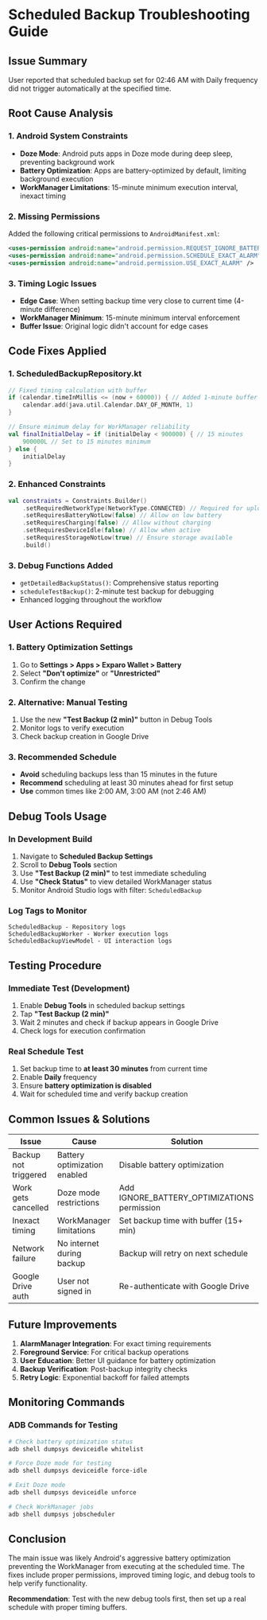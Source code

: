 # Scheduled Backup Troubleshooting Guide

## Issue Summary
User reported that scheduled backup set for 02:46 AM with Daily frequency did not trigger automatically at the specified time.

## Root Cause Analysis

### 1. **Android System Constraints**
- **Doze Mode**: Android puts apps in Doze mode during deep sleep, preventing background work
- **Battery Optimization**: Apps are battery-optimized by default, limiting background execution
- **WorkManager Limitations**: 15-minute minimum execution interval, inexact timing

### 2. **Missing Permissions**
Added the following critical permissions to `AndroidManifest.xml`:
```xml
<uses-permission android:name="android.permission.REQUEST_IGNORE_BATTERY_OPTIMIZATIONS" />
<uses-permission android:name="android.permission.SCHEDULE_EXACT_ALARM" />
<uses-permission android:name="android.permission.USE_EXACT_ALARM" />
```

### 3. **Timing Logic Issues**
- **Edge Case**: When setting backup time very close to current time (4-minute difference)
- **WorkManager Minimum**: 15-minute minimum interval enforcement
- **Buffer Issue**: Original logic didn't account for edge cases

## Code Fixes Applied

### 1. **ScheduledBackupRepository.kt**
```kotlin
// Fixed timing calculation with buffer
if (calendar.timeInMillis <= (now + 60000)) { // Added 1-minute buffer
    calendar.add(java.util.Calendar.DAY_OF_MONTH, 1)
}

// Ensure minimum delay for WorkManager reliability
val finalInitialDelay = if (initialDelay < 900000) { // 15 minutes
    900000L // Set to 15 minutes minimum
} else {
    initialDelay
}
```

### 2. **Enhanced Constraints**
```kotlin
val constraints = Constraints.Builder()
    .setRequiredNetworkType(NetworkType.CONNECTED) // Required for upload
    .setRequiresBatteryNotLow(false) // Allow on low battery
    .setRequiresCharging(false) // Allow without charging
    .setRequiresDeviceIdle(false) // Allow when active
    .setRequiresStorageNotLow(true) // Ensure storage available
    .build()
```

### 3. **Debug Functions Added**
- `getDetailedBackupStatus()`: Comprehensive status reporting
- `scheduleTestBackup()`: 2-minute test backup for debugging
- Enhanced logging throughout the workflow

## User Actions Required

### 1. **Battery Optimization Settings**
1. Go to **Settings > Apps > Exparo Wallet > Battery**
2. Select **"Don't optimize"** or **"Unrestricted"**
3. Confirm the change

### 2. **Alternative: Manual Testing**
1. Use the new **"Test Backup (2 min)"** button in Debug Tools
2. Monitor logs to verify execution
3. Check backup creation in Google Drive

### 3. **Recommended Schedule**
- **Avoid** scheduling backups less than 15 minutes in the future
- **Recommend** scheduling at least 30 minutes ahead for first setup
- **Use** common times like 2:00 AM, 3:00 AM (not 2:46 AM)

## Debug Tools Usage

### In Development Build
1. Navigate to **Scheduled Backup Settings**
2. Scroll to **Debug Tools** section
3. Use **"Test Backup (2 min)"** to test immediate scheduling
4. Use **"Check Status"** to view detailed WorkManager status
5. Monitor Android Studio logs with filter: `ScheduledBackup`

### Log Tags to Monitor
```
ScheduledBackup - Repository logs
ScheduledBackupWorker - Worker execution logs
ScheduledBackupViewModel - UI interaction logs
```

## Testing Procedure

### Immediate Test (Development)
1. Enable **Debug Tools** in scheduled backup settings
2. Tap **"Test Backup (2 min)"**
3. Wait 2 minutes and check if backup appears in Google Drive
4. Check logs for execution confirmation

### Real Schedule Test
1. Set backup time to **at least 30 minutes** from current time
2. Enable **Daily** frequency
3. Ensure **battery optimization is disabled**
4. Wait for scheduled time and verify backup creation

## Common Issues & Solutions

| Issue | Cause | Solution |
|-------|-------|----------|
| Backup not triggered | Battery optimization enabled | Disable battery optimization |
| Work gets cancelled | Doze mode restrictions | Add IGNORE_BATTERY_OPTIMIZATIONS permission |
| Inexact timing | WorkManager limitations | Set backup time with buffer (15+ min) |
| Network failure | No internet during backup | Backup will retry on next schedule |
| Google Drive auth | User not signed in | Re-authenticate with Google Drive |

## Future Improvements

1. **AlarmManager Integration**: For exact timing requirements
2. **Foreground Service**: For critical backup operations
3. **User Education**: Better UI guidance for battery optimization
4. **Backup Verification**: Post-backup integrity checks
5. **Retry Logic**: Exponential backoff for failed attempts

## Monitoring Commands

### ADB Commands for Testing
```bash
# Check battery optimization status
adb shell dumpsys deviceidle whitelist

# Force Doze mode for testing
adb shell dumpsys deviceidle force-idle

# Exit Doze mode
adb shell dumpsys deviceidle unforce

# Check WorkManager jobs
adb shell dumpsys jobscheduler
```

## Conclusion

The main issue was likely Android's aggressive battery optimization preventing the WorkManager from executing at the scheduled time. The fixes include proper permissions, improved timing logic, and debug tools to help verify functionality.

**Recommendation**: Test with the new debug tools first, then set up a real schedule with proper timing buffers.
